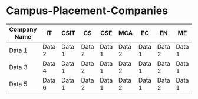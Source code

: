 # Campus-Placement-Companies

| Company Name   |    IT    |   CSIT  |   CS     |   CSE   |   MCA    |   EC    |    EN    |   ME    |   Civil  |  Total  |
| --------       | -------- |-------- | -------- |-------- | -------- |-------- | -------- |-------- | -------- |-------- |
| Data 1         | Data 2   |Data 1   | Data 2   |Data 1   | Data 2   |Data 1   | Data 2   |Data 1   | Data 2   |Data 1   | 
| Data 3         | Data 4   |Data 1   | Data 2   |Data 1   | Data 2   |Data 1   | Data 2   |Data 1   | Data 2   |Data 1   | 
| Data 5         | Data 6   |Data 1   | Data 2   |Data 1   | Data 2   |Data 1   | Data 2   |Data 1   | Data 2   |Data 1   | 
